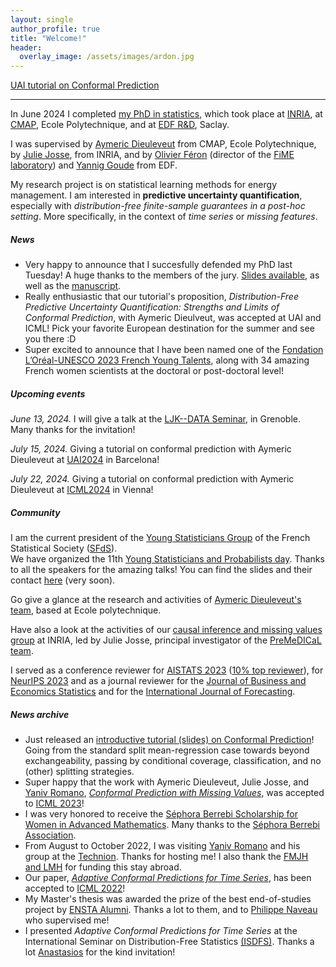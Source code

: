 ```yaml
---
layout: single
author_profile: true
title: "Welcome!"
header:
  overlay_image: /assets/images/ardon.jpg
---
```


[UAI tutorial on Conformal Prediction](http://www.cmap.polytechnique.fr/~aymeric.dieuleveut/main.pdf)

***

In June 2024 I completed [my PhD in statistics](http://mzaffran.github.io/assets/files/Zaffran_PhD_Manuscript.pdf), which took place at [INRIA](https://www.inria.fr/en), at [CMAP](https://portail.polytechnique.edu/cmap/en), Ecole Polytechnique, and at [EDF R&D](https://www.edf.fr/en/the-edf-group/who-we-are/activities/research-and-development), Saclay.

I was supervised by [Aymeric Dieuleveut](http://www.cmap.polytechnique.fr/~aymeric.dieuleveut/) from CMAP, Ecole Polytechnique, by [Julie Josse](http://juliejosse.com/), from INRIA, and by [Olivier Féron](https://www.fime-lab.org/en/feron-olivier/) (director of the [FiME laboratory](https://www.fime-lab.org/en/home/)) and [Yannig Goude](https://www.imo.universite-paris-saclay.fr/~goude/about.html) from EDF.

My research project is on statistical learning methods for energy management. I am interested in **predictive uncertainty quantification**, especially with *distribution-free finite-sample guarantees in a post-hoc setting*. More specifically, in the context of *time series* or *missing features*.

##### News

- Very happy to announce that I succesfully defended my PhD last Tuesday! A huge thanks to the members of the jury. [Slides available](http://mzaffran.github.io/assets/files/Talks/Zaffran_PhD_defense_handout.pdf), as well as the [manuscript](http://mzaffran.github.io/assets/files/Zaffran_PhD_Manuscript.pdf).
- Really enthusiastic that our tutorial's proposition, *Distribution-Free Predictive Uncertainty Quantification: Strengths and Limits of Conformal Prediction*, with Aymeric Dieulveut, was accepted at UAI and ICML! Pick your favorite European destination for the summer and see you there :D
- Super excited to announce that I have been named one of the [Fondation L’Oréal-UNESCO 2023 French Young Talents](https://www.fondationloreal.com/sites/default/files/2023-10/dpfrance_fwis2023-web.pdf), along with 34 amazing French women scientists at the doctoral or post-doctoral level!

##### Upcoming events

*June 13, 2024.* I will give a talk at the [LJK--DATA Seminar](https://www-ljk.imag.fr/spip.php?article23), in Grenoble. Many thanks for the invitation!  

*July 15, 2024.* Giving a tutorial on conformal prediction with Aymeric Dieuleveut at [UAI2024](https://www.auai.org/uai2024/) in Barcelona!  

*July 22, 2024.* Giving a tutorial on conformal prediction with Aymeric Dieuleveut at [ICML2024](https://icml.cc/virtual/2024/calendar) in Vienna!


##### Community

I am the current president of the [Young Statisticians Group](https://www.sfds.asso.fr/en/jeunes_statisticiens/468-les_jeunes_statisticiens/) of the French Statistical Society ([SFdS](https://www.sfds.asso.fr/)).  
We have organized the 11th [Young Statisticians and Probabilists day](https://www.sfds.asso.fr/en/jeunes_statisticiens/manifestations/journees_ysp/564-accueil_ysp/). Thanks to all the speakers for the amazing talks! You can find the slides and their contact [here](https://www.sfds.asso.fr/fr/jeunes_statisticiens/manifestations/journees_ysp/564-accueil_ysp/) (very soon).

Go give a glance at the research and activities of [Aymeric Dieuleveut's team](https://adieuleveutteam.github.io/), based at Ecole polytechnique.

Have also a look at the activities of our [causal inference and missing values group](https://misscausal.gitlabpages.inria.fr/misscausal.gitlab.io/index.html) at INRIA, led by Julie Josse, principal investigator of the [PreMeDICaL team](https://team.inria.fr/premedical/).

I served as a conference reviewer for [AISTATS 2023](https://www.google.com/search?client=firefox-b-d&q=aistats+2023) ([10% top reviewer](http://aistats.org/aistats2023/reviewers.html)), for [NeurIPS 2023](https://nips.cc/) and as a journal reviewer for the [Journal of Business and Economics Statistics](https://www.tandfonline.com/journals/ubes20) and for the [International Journal of Forecasting](https://www.sciencedirect.com/journal/international-journal-of-forecasting).

##### News archive

- Just released an [introductive tutorial (slides) on Conformal Prediction](https://conformalpredictionintro.github.io/)! Going from the standard split mean-regression case towards beyond exchangeability, passing by conditional coverage, classification, and no (other) splitting strategies.
- Super happy that the work with Aymeric Dieuleveut, Julie Josse, and [Yaniv Romano](https://sites.google.com/view/yaniv-romano/), [*Conformal Prediction with Missing Values*](https://arxiv.org/abs/2306.02732), was accepted to [ICML 2023](https://icml.cc/Conferences/2023/)!
- I was very honored to receive the [Séphora Berrebi Scholarship for Women in Advanced Mathematics](https://www.sephoraberrebi.ai/). Many thanks to the [Séphora Berrebi Association](https://www.sephoraberrebi.org/).
- From August to October 2022, I was visiting [Yaniv Romano](https://sites.google.com/view/yaniv-romano/) and his group at the [Technion](https://www.technion.ac.il/en/home-2/). Thanks for hosting me! I also thank the [FMJH and LMH](https://www.fondation-hadamard.fr/en/fmjh-supports/research/junior-scientific-visibility/) for funding this stay abroad.
- Our paper, [*Adaptive Conformal Predictions for Time Series*](https://arxiv.org/abs/2202.07282), has been accepted to [ICML 2022](https://icml.cc/Conferences/2022/)!
- My Master's thesis was awarded the prize of the best end-of-studies project by [ENSTA Alumni](https://www.ensta.org/fr/). Thanks a lot to them, and to [Philippe Naveau](https://www.lsce.ipsl.fr/Phocea/Pisp/visu.php?id=44&uid=naveau) who supervised me!
- I presented *Adaptive Conformal Predictions for Time Series* at the International Seminar on Distribution-Free Statistics [(ISDFS)](https://sites.google.com/view/isdfs/home). Thanks a lot [Anastasios](https://people.eecs.berkeley.edu/~angelopoulos/) for the kind invitation!
